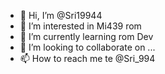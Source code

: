 - 👋 Hi, I’m @Sri19944
- 👀 I’m interested in Mi439 rom 
- 🌱 I’m currently learning rom Dev
- 💞️ I’m looking to collaborate on ...
- 📫 How to reach me te @Sri_994

<!---
Sri19944/Sri19944 is a ✨ special ✨ repository because its `README.md` (this file) appears on your GitHub profile.
You can click the Preview link to take a look at your changes.
--->
